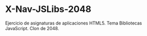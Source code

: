 # X-Nav-JSLibs-2048
Ejercicio de asignaturas de aplicaciones HTML5. Tema Bibliotecas JavaScript. Clon de 2048.
